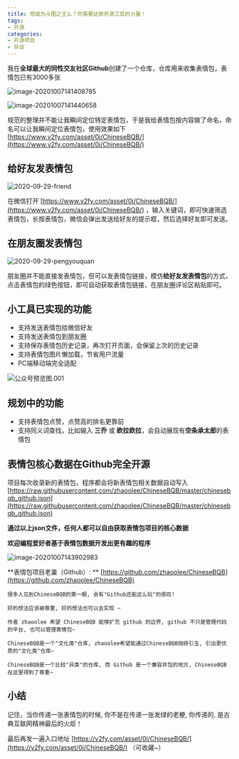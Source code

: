 ```yaml
---
title: 想成为斗图之王么？你需要这款开源工具的力量！
tags:
- 开源
categories:
- 开源项目
- 杂谈
---
```




我在**全球最大的同性交友社区Github**创建了一个仓库，仓库用来收集表情包，表情包已有3000多张



![image-20201007141408785](https://www.v2fy.com/asset/0i/jikemiji/jikemiji-md/kr-000138.assets/image-20201007141408785.png)



![image-20201007141440658](https://www.v2fy.com/asset/0i/jikemiji/jikemiji-md/kr-000138.assets/image-20201007141440658.png)



规范的整理并不能让我瞬间定位特定表情包，于是我给表情包按内容做了命名，命名可以让我瞬间定位表情包，使用效果如下 [https://www.v2fy.com/asset/0i/ChineseBQB/](https://www.v2fy.com/asset/0i/ChineseBQB/)



## 给好友发表情包



![2020-09-29-friend](https://www.v2fy.com/asset/0i/jikemiji/jikemiji-md/kr-000138.assets/2020-09-29-friend.gif)



在微信打开 [https://www.v2fy.com/asset/0i/ChineseBQB/](https://www.v2fy.com/asset/0i/ChineseBQB/) ，输入关键词，即可快速筛选表情包，长按表情包，微信会弹出发送给好友的提示框，然后选择好友即可发送。



## 在朋友圈发表情包



![2020-09-29-pengyouquan](https://www.v2fy.com/asset/0i/jikemiji/jikemiji-md/kr-000138.assets/2020-09-29-pengyouquan.gif)



朋友圈并不能直接发表情包，但可以发表情包链接，模仿**给好友发表情包**的方式，点击表情包的绿色按钮，即可自动获取表情包链接，在朋友圈评论区粘贴即可。



## 小工具已实现的功能

- 支持发送表情包给微信好友
- 支持发送表情包到朋友圈
- 支持保存表情包历史记录，再次打开页面，会保留上次的历史记录
- 支持表情包图片懒加载，节省用户流量
- PC端移动端完全适配

![公众号预览图.001](https://www.v2fy.com/asset/0i/jikemiji/jikemiji-md/kr-000138.assets/%E5%85%AC%E4%BC%97%E5%8F%B7%E9%A2%84%E8%A7%88%E5%9B%BE.001.jpeg)



## 规划中的功能

- 支持表情包点赞，点赞高的排名更靠前
- 支持同义词查找，比如输入 **三乔** 或 **欧拉欧拉**，会自动展现有**空条承太郎**的表情包



## 表情包核心数据在Github完全开源




项目每次收录新的表情包，程序都会将新表情包相关数据自动写入 [https://raw.githubusercontent.com/zhaoolee/ChineseBQB/master/chinesebqb_github.json](https://raw.githubusercontent.com/zhaoolee/ChineseBQB/master/chinesebqb_github.json)



**通过以上json文件，任何人都可以自由获取表情包项目的核心数据**

**欢迎编程爱好者基于表情包数据开发出更有趣的程序**


![image-20201007143902983](https://www.v2fy.com/asset/0i/jikemiji/jikemiji-md/kr-000138.assets/image-20201007143902983.png)

**表情包项目老巢（Github）: **  [https://github.com/zhaoolee/ChineseBQB](https://github.com/zhaoolee/ChineseBQB)




```
很多人见到ChineseBQB的第一眼, 会有"Github还能这么玩"的感叹!

好的想法应该被尊重, 好的想法也可以去实现 ~

作者 zhaoolee 希望 ChineseBQB 能够扩充 github 的边界, github 不只是管理代码的平台, 也可以管理表情包~

ChineseBQB是一个"文化类"仓库, zhaoolee希望能通过ChineseBQB抛砖引玉, 引出更优质的"文化类"仓库~

ChineseBQB是一个比较"异类"的仓库, 而 Github 是一个兼容并包的地方, ChineseBQB 在这里得到了尊重~
```

## 小结

记住，当你传递一张表情包的时候, 你不是在传递一张发绿的老梗, 你传递的, 是古典互联网精神最后的火炬！ 


最后再发一遍入口地址 [https://v2fy.com/asset/0i/ChineseBQB/](https://v2fy.com/asset/0i/ChineseBQB/)  （可收藏~）
